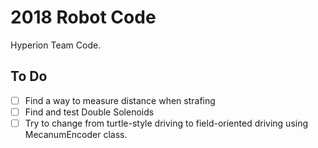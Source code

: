 # 2018 Robot Code
Hyperion Team Code.

## To Do
- [ ] Find a way to measure distance when strafing
- [ ] Find and test Double Solenoids
- [ ] Try to change from turtle-style driving to field-oriented driving using MecanumEncoder class.
